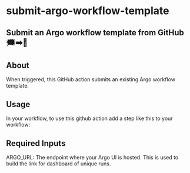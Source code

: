 # submit-argo-workflow-template

## Submit an Argo workflow template from GitHub 🗯️➡️🐙

## About

When triggered, this GitHub action submits an existing Argo workflow template.

## Usage

In your workflow, to use this github action add a step like this to your workflow:

## Required Inputs

ARGO_URL: The endpoint where your Argo UI is hosted. This is used to build the link for dashboard of unique runs.